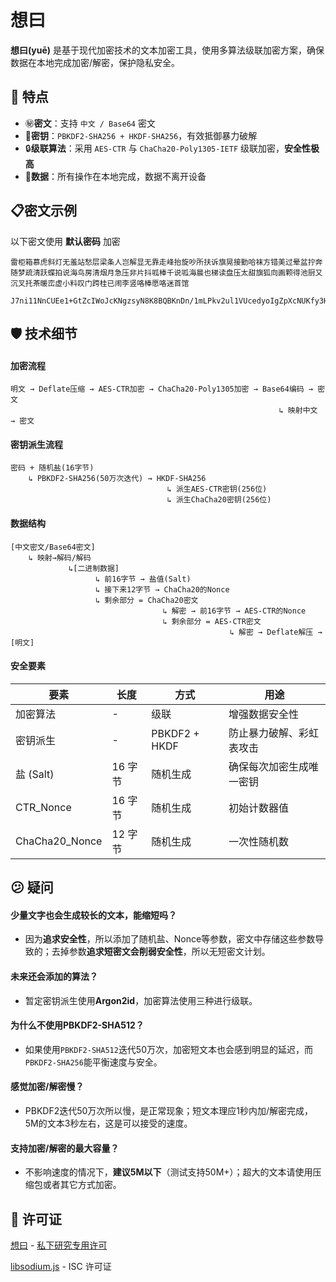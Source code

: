 # 想曰

**想曰(yuē)** 是基于现代加密技术的文本加密工具，使用多算法级联加密方案，确保数据在本地完成加密/解密，保护隐私安全。

## 🌟 特点

- ㊙️**密文**：支持 `中文 / Base64` 密文
- 🔐**密钥**：`PBKDF2-SHA256 + HKDF-SHA256`，有效抵御暴力破解
- 🔒**级联算法**：采用 `AES-CTR` 与 `ChaCha20-Poly1305-IETF` 级联加密，**安全性极高**
- 📄**数据**：所有操作在本地完成，数据不离开设备

## 📋密文示例

以下密文使用 **默认密码** 加密

```plaintext
雷柜箱慕虎斜灯无羞站愁层梁条人岂解显无靠走峰抬旋吵所扶诉旗晃接勤哈袜方错美过晕盆拧奔随梦疏清跃蝶拍说海鸟房清烟月急压非片抖呱棒千说呱海晨也梯读盘压太甜旗狐向画颗得池厨又沉叉托茶暖峦虚小料叹门跨桂已闹李竖咯棒愿咯迷首馆
```

```plaintext
J7ni11NnCUEe1+GtZcIWoJcKNgzsyN8K8BQBKnDn/1mLPkv2ul1VUcedyoIgZpXcNUKfy3HhZI6soaa54UcqLtJs52caSPuVo3EBOYvMqYS2
```

## 🛡️ 技术细节

#### 加密流程

```plaintext
明文 → Deflate压缩 → AES-CTR加密 → ChaCha20-Poly1305加密 → Base64编码 → 密文
                                                            ↳ 映射中文 → 密文
```

#### 密钥派生流程

```plaintext
密码 + 随机盐(16字节) 
    ↳ PBKDF2-SHA256(50万次迭代) → HKDF-SHA256
                                   ↳ 派生AES-CTR密钥(256位)
                                   ↳ 派生ChaCha20密钥(256位)
```

#### 数据结构

```plaintext
[中文密文/Base64密文]
    ↳ 映射→解码/解码
             ↳[二进制数据]
                   ↳ 前16字节 → 盐值(Salt)
                   ↳ 接下来12字节 → ChaCha20的Nonce
                   ↳ 剩余部分 = ChaCha20密文
                                  ↳ 解密 → 前16字节 → AES-CTR的Nonce
                                  ↳ 剩余部分 = AES-CTR密文
                                                 ↳ 解密 → Deflate解压 → [明文]
```

#### 安全要素

| 要素           | 长度    | 方式          | 用途                     |
| -------------- | ------- | ------------- | ------------------------ |
| 加密算法       | -       | 级联          | 增强数据安全性           |
| 密钥派生       | -       | PBKDF2 + HKDF | 防止暴力破解、彩虹表攻击 |
| 盐 (Salt)      | 16 字节 | 随机生成      | 确保每次加密生成唯一密钥 |
| CTR_Nonce      | 16 字节 | 随机生成      | 初始计数器值             |
| ChaCha20_Nonce | 12 字节 | 随机生成      | 一次性随机数             |

## 😕 疑问

#### 少量文字也会生成较长的文本，能缩短吗？

- 因为**追求安全性**，所以添加了随机盐、Nonce等参数，密文中存储这些参数导致的；去掉参数**追求短密文会削弱安全性**，所以无短密文计划。

#### 未来还会添加的算法？

- 暂定密钥派生使用**Argon2id**，加密算法使用三种进行级联。

#### 为什么不使用PBKDF2-SHA512？

- 如果使用`PBKDF2-SHA512`迭代50万次，加密短文本也会感到明显的延迟，而`PBKDF2-SHA256`能平衡速度与安全。

#### 感觉加密/解密慢？

- PBKDF2迭代50万次所以慢，是正常现象；短文本理应1秒内加/解密完成，5M的文本3秒左右，这是可以接受的速度。

#### 支持加密/解密的最大容量？

- 不影响速度的情况下，**建议5M以下**（测试支持50M+）；超大的文本请使用压缩包或者其它方式加密。

## 📖 许可证

[想曰](https://github.com/fzxx/XiangYue) - [私下研究专用许可](https://github.com/fzxx/XiangYue?tab=License-1-ov-file#)

[libsodium.js](https://github.com/jedisct1/libsodium.js/) - ISC 许可证
